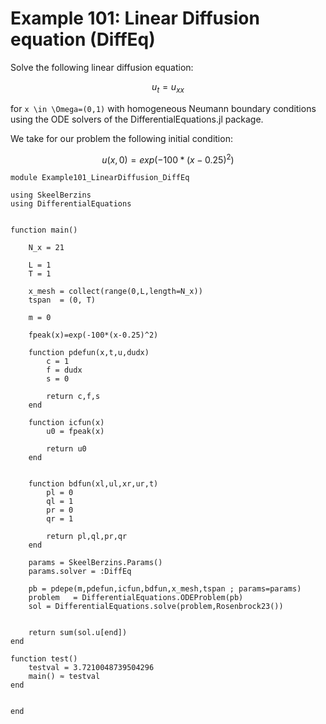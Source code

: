 # Example 101: Linear Diffusion equation (DiffEq)

Solve the following linear diffusion equation:
```math
u_t  = u_{xx}
```
for ``x \in \Omega=(0,1)`` with homogeneous Neumann boundary conditions using the ODE solvers of the DifferentialEquations.jl package.

We take for our problem the following initial condition:
```math
u(x,0) = exp(-100*(x-0.25)^2)
```

```
module Example101_LinearDiffusion_DiffEq

using SkeelBerzins
using DifferentialEquations


function main()

	N_x = 21
		
	L = 1
	T = 1

	x_mesh = collect(range(0,L,length=N_x))
	tspan  = (0, T)

	m = 0
	
	fpeak(x)=exp(-100*(x-0.25)^2)

	function pdefun(x,t,u,dudx)
		c = 1
		f = dudx 
		s = 0
		
		return c,f,s
	end

	function icfun(x)
		u0 = fpeak(x)
		
		return u0
	end


	function bdfun(xl,ul,xr,ur,t)
		pl = 0
		ql = 1
		pr = 0
		qr = 1

		return pl,ql,pr,qr
	end

	params = SkeelBerzins.Params()
	params.solver = :DiffEq

	pb = pdepe(m,pdefun,icfun,bdfun,x_mesh,tspan ; params=params)
	problem   = DifferentialEquations.ODEProblem(pb)
	sol = DifferentialEquations.solve(problem,Rosenbrock23())
	

	return sum(sol.u[end])
end

function test()
    testval = 3.7210048739504296
    main() ≈ testval
end


end
```